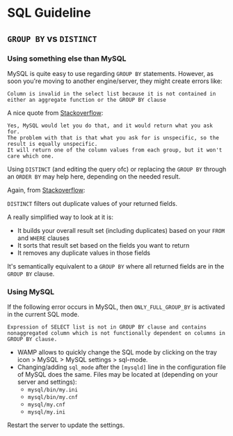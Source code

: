 # SQL Guideline

## `GROUP BY` vs `DISTINCT`

### Using something else than MySQL

MySQL is quite easy to use regarding `GROUP BY` statements. However, as soon you're moving to another engine/server, they might create errors like:

`Column is invalid in the select list because it is not contained in either an aggregate function or the GROUP BY clause`

A nice quote from [Stackoverflow](https://stackoverflow.com/questions/1122436/sql-server-group-by-error):

```
Yes, MySQL would let you do that, and it would return what you ask for. 
The problem with that is that what you ask for is unspecific, so the result is equally unspecific. 
It will return one of the column values from each group, but it won't care which one.
```

Using `DISTINCT` (and editing the query ofc) or replacing the `GROUP BY` through an `ORDER BY` may help here, depending on the needed result. 


Again, from [Stackoverflow](https://stackoverflow.com/questions/8992804/how-sqls-distinct-clause-works):

`DISTINCT` filters out duplicate values of your returned fields.

A really simplified way to look at it is:

- It builds your overall result set (including duplicates) based on your `FROM` and `WHERE` clauses
- It sorts that result set based on the fields you want to return
- It removes any duplicate values in those fields

It's semantically equivalent to a `GROUP BY`  where all returned fields are in the `GROUP BY` clause.


### Using MySQL

If the following error occurs in MySQL, then `ONLY_FULL_GROUP_BY` is activated in the current SQL mode. 

`Expression of SELECT list is not in GROUP BY clause and contains nonaggregated column which is not functionally dependent on columns in GROUP BY clause.`

- WAMP allows to quickly change the SQL mode by clicking on the tray icon > MySQL > MySQL settings > sql-mode.
- Changing/adding `sql_mode` after the `[mysqld]` line in the configuration file of MySQL does the same. Files may be located at (depending on your server and settings):
    - `mysql/bin/my.ini`
    - `mysql/bin/my.cnf`
    - `mysql/my.cnf`
    - `mysql/my.ini`

Restart the server to update the settings.